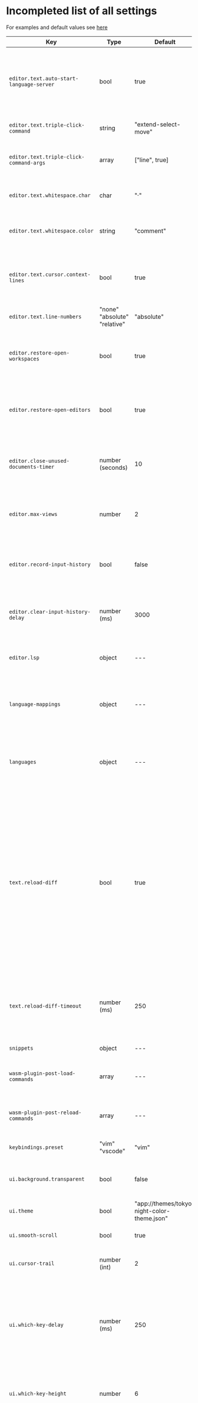 
# Incompleted list of all settings

For examples and default values see [here](../config/settings.json)

| Key | Type | Default | Description |
| ----------- | --- | --- | ------ |
| `editor.text.auto-start-language-server` | bool | true | If true then documents automatically start and connect to a language server if one is configured for the language. |
| `editor.text.triple-click-command` | string | "extend-select-move" | Command to execute when triple clicking |
| `editor.text.triple-click-command-args` | array | ["line", true] | Arguments to pass to the command when triple clicking |
| `editor.text.whitespace.char` | char | "·" | The character to use to rendering spaces |
| `editor.text.whitespace.color` | string | "comment" | Hex color or color name to use for rendering spaces. |
| `editor.text.cursor.context-lines` | bool | true | If true then the editor uses treesitter to show the first line of parent nodes at the top. |
| `editor.text.line-numbers` | "none" "absolute" "relative" | "absolute" | How line numbers are displayed. |
| `editor.restore-open-workspaces` | bool | true | If true then the editor will load workspaces from the session (if a session is opened). |
| `editor.restore-open-editors` | bool | true | If true then the editor will restore open editors from the session (if a session is opened). |
| `editor.close-unused-documents-timer` | number (seconds) | 10 | How often the editor checks if any currently open documents are unused and closes them. |
| `editor.max-views` | number | 2 | Maximum number of views (files or other UIs) which can be shown. |
| `editor.record-input-history` | bool | false | Whether the editor shows a history of the last few pressed buttons in the status bar |
| `editor.clear-input-history-delay` | number (ms) | 3000 | After how many milliseconds of no input the input history is cleared. |
| `editor.lsp` | object | --- | Language server configuration per langugae. [More info](lsp.md) |
| `language-mappings` | object | --- | Mapping of regex to language id, used to assign langugae ids by file extension/path. |
| `languages` | object | --- | Mapping of language id to language config, used to specify various settings per language. See [here](../config/settings.json) |
| `text.reload-diff` | bool | true | If true, when reloading a text document from disk, the editor will calculate the diff between the version on disk and in memory, and apply that diff, instead of overriding the entire file content in memory. This can save memory in the long run, but increases memory usage while loading and potentially increases loading time. |
| `text.reload-diff-timeout` | number (ms) | 250 | When `text.reload-diff` is true, the diff process is canceled after this time and the file is reloaded normally. |
| `snippets` | object | --- | Snippets per language. |
| `wasm-plugin-post-load-commands` | array | --- | List of commands to execute after loading wasm plugins. |
| `wasm-plugin-post-reload-commands` | array | --- | List of commands to execute after reloading wasm plugins. |
| `keybindings.preset` | "vim" "vscode" | "vim" | Which kind of keybindings to load at startup. |
| `ui.background.transparent` | bool | false | If true then the background is not filled (don't use in GUI version) |
| `ui.theme` | bool | "app://themes/tokyo-night-color-theme.json" | Path to the theme. |
| `ui.smooth-scroll` | bool | true | If true then scrolling is smooth. |
| `ui.cursor-trail` | number (int) | 2 | How long of a trail to render when the cursor moves. |
| `ui.which-key-delay` | number (ms) | 250 | After how many seconds the editor will show a window with possible next inputs after pressing a key which doesn't immediately execute an action. |
| `ui.which-key-height` | number | 6 | How many rows tall the window showing next possible inputs should be. |
| `ui.which-key-no-progress` | bool | false | If true then the window showing next possible inputs will be displayed even when no keybinding is in progress (i.e. it will always be shown). |
| `ui.selector-popup.which-key-height` | int | 5 | How many rows tall the window showing next possible inputs is in popups. |
| `ui.smooth-scroll-speed` | bool | 15.0 | todo |
| `ui.highlight` | bool | true | Enable/disable syntax highlighting globally. |
| `ui.indent-guide` | bool | true | If true then an indent guide is rendered to show the indentation of the current line. |
| `ui.cursor-speed` | number | 100.0 | How fast the cursor trail moves. Higher is faster. |
| `ui.selector.show-score` | bool | false | Show the fuzzy matching score for each row in a selector popup. |

## For debugging
| Key | Type | Default | Description |
| ----------- | --- | --- | ------ |
| `editor.text.draw-chunks` | bool | false | Draw outline for every text chunk. Only test in GUI version. |
| `text.reload-diff-check` | bool | false | If true and `text.reload-diff` is true, the diff is checked for correctness. |
| `ui.log-text-render-time` | bool | false | If true log how long text rendering takes. |

## todo
| Key | Type | Default | Description |
| ----------- | --- | --- | ------ |
| `editor.text.highlight-treesitter-errors` | bool | false | todo |
| `editor.text.default-mode` | bool | false | todo |
| `editor.text.inclusive-selection` | bool | false | todo |
| `editor.text.cursor.wide.` | bool | false | todo |
| `editor.text.cursor.wide.normal` | bool | false | todo |
| `editor.text.cursor.movement.` | bool | false | todo |
| `editor.text.cursor.movement.normal` | bool | false | todo |
| `editor.text.languages-server` | bool | false | todo |
| `editor.frame-time-smoothing` | bool | false | todo |
| `editor.custom-mode-on-top` | bool | false | todo |
| `platform.terminal-sleep-threshold` | number (ms) | 5 | todo |
| `ui.scroll-snap-min-distance` | bool | 0.5 | todo |
